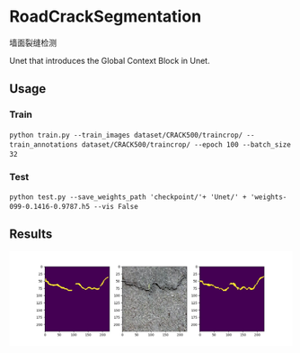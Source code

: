 # RoadCrackSegmentation

墙面裂缝检测

Unet that introduces the Global Context Block in Unet.  
  

## Usage  


### Train  
  `python train.py --train_images dataset/CRACK500/traincrop/ --train_annotations dataset/CRACK500/traincrop/ --epoch 100 --batch_size 32`  

### Test  
  `python test.py --save_weights_path 'checkpoint/'+ 'Unet/' + 'weights-099-0.1416-0.9787.h5 --vis False`  
  
## Results 
 

![](./imgs/20180822_081839_641_721.jpg)  


